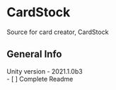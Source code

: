 # CardStock
Source for card creator, CardStock
<h2>General Info</h1>
<p>Unity version - 2021.1.0b3<br>
- [ ] Complete Readme
